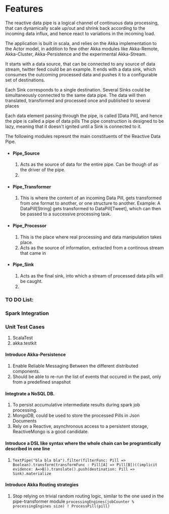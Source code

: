 # Features
The reactive data pipe is a logical channel of continuous data processing, that can dynamically scale up/out and shrink back 
according to the incoming data influx, and hence react to variations in the incoming load.

The application is built in scala, and relies on the Akka implementation to the Actor model, in addition to few other Akka modules like Akka-Remote, Akka-Cluster, Akka-Persistence and the experimental Akka-Stream. 

It starts with a data source, that can be connected to any source of data stream, twitter feed could be an example. It ends with a data sink, which consumes the outcoming processed data and pushes it to a configurable set of destinations.

Each Sink corresponds to a single destination. Several Sinks could be simultaneously connected to the same data pipe. The data will then translated, transformed and processed once and published to several places

Each data element passing through the pipe, is called [Data Pill], and hence the pipe is called a pipe of data pills
The pipe construction is designed to be lazy, meaning that it doesn't ignited until a Sink is connected to it.

The following modules represnt the main constituents of the Reactive Data Pipe.
* #### Pipe_Source
  1. Acts as the source of data for the entire pipe. Can be though of as the driver of the pipe.
  2.

* #### Pipe_Transformer 
  1. This is where the content of an incoming Data Pill, gets transformed from one format to another, or one structure to      another. Example: A DataPill[String] gets transformed to DataPill[Tweet], which can then be passed to a successive processing task.
  
* #### Pipe_Processor
  1. This is the place where real processing and data manipulation takes place. 
  2. Acts as the source of information, extracted from a continous stream that came in

* #### Pipe_Sink
  1. Acts as the final sink, into which a stream of processed data pills will be caught.
  2. 

### TO DO List:

### Spark Integration

### Unit Test Cases
1. ScalaTest
2. akka.testkit

#### Introduce Akka-Persistence
1. Enable Reliable Messaging Between the different distributed components.
2. Should be able to re-run the list of events that occured in the past, only from a predefined snapshot 

#### Integtrate a NoSQL DB.
1. To persist accumulative intermediate results during spark job processing.
2. MongoDB, could be used to store the processed Pills in Json Documents
3. Rely on a Reactive, asynchronous access to a persistent storage, ReactiveMongo is a good candidate.

#### Introduce a DSL like syntax where the whole chain can be programtically described in one line
1. ``` TextPipe("bla bla bla").filter(filterFunc: Pill => Boolean).transform(transformFunc : Pill[A] => Pill[B])((implicit evidence: A=>B)).translate().push(destination: Pill => Sink).materialize ``` 

#### Introduce Akka Routing strategies
1. Stop relying on trivial random routing logic, similar to the one used in the pipe-transformer module ```processingEngines(jobCounter % processingEngines size) ! ProcessPill(pill) ``` 
